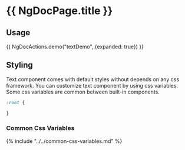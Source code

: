 # {{ NgDocPage.title }}

## Usage

{{ NgDocActions.demo("textDemo", {expanded: true}) }}

## Styling

Text component comes with default styles without depends on any css framework.
You can customize text component by using css variables.
Some css variables are common between built-in components.

```css
:root {

}
```

### Common Css Variables

{% include "../../common-css-variables.md" %}
